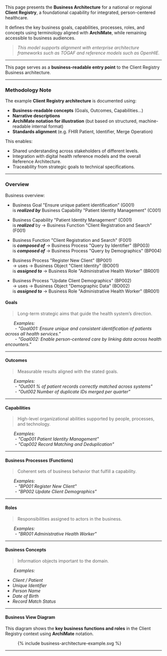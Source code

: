 
This page presents the **Business Architecture** for a national or regional **Client Registry**, a foundational capability for integrated, person-centered healthcare.

It defines the key business goals, capabilities, processes, roles, and concepts using terminology aligned with **ArchiMate**, while remaining accessible to business audiences.

> _This model supports alignment with enterprise architecture frameworks such as TOGAF and reference models such as OpenHIE._

---

This page serves as a **business-readable entry point** to the Client Registry Business architecture.

---

### Methodology Note

The example **Client Registry architecture** is documented using:
- **Business-readable concepts** (Goals, Outcomes, Capabilities…)
- **Narrative descriptions**
- **ArchiMate notation for illustration** (but based on structured, machine-readable internal format)
- **Standards alignment** (e.g. FHIR Patient, Identifier, Merge Operation)

This enables:
- Shared understanding across stakeholders of different levels.
- Integration with digital health reference models and the overall Reference Architecture.
- Traceability from strategic goals to technical specifications.

---

### Overview

Business overview: 
<!-- * Business Principle "Accessibility for Stakeholders" (PR001)
→ influences → Business Goal "Ensure unique patient identification" (G001) -->

* Business Goal "Ensure unique patient identification" (G001)  
is _**realized by**_ Business Capability "Patient Identity Management" (C001)

* Business Capability "Patient Identity Management" (C001)  
is _**realized**_ by → Business Function "Client Registration and Search" (F001)

* Business Function "Client Registration and Search" (F001)  
is _**composed of**_ → Business Process "Query by Identifier" (BP003)  
is _**composed of**_ → Business Process "Query by Demographics" (BP004)

* Business Process "Register New Client" (BP001)  
→ uses → Business Object "Client Identity" (BO001)  
is _**assigned to**_ → Business Role "Administrative Health Worker" (BR001)

* Business Process "Update Client Demographics" (BP002)  
→ uses → Business Object "Demographic Data" (BO002)  
is _**assigned to**_ → Business Role "Administrative Health Worker" (BR001)

<!-- * Business Process "Match Records" (BP003)  
→ uses → Business Object "Record Match" (BO003)  
is _**assigned to**_ → Business Role "Data Steward" (BR002)

* Business Process "Merge Records" (BP004)  
→ uses → Business Object "Merge Log" (BO004)  
is _**assigned to**_ → Business Role "Data Steward" (BR002) -->



#### Goals

> Long-term strategic aims that guide the health system’s direction.

&nbsp;&nbsp;&nbsp;&nbsp;&nbsp;&nbsp;&nbsp;_Examples:_  
&nbsp;&nbsp;&nbsp;&nbsp;&nbsp;&nbsp;&nbsp;&nbsp;- _"Goal001: Ensure unique and consistent identification of patients across all health services."_  
&nbsp;&nbsp;&nbsp;&nbsp;&nbsp;&nbsp;&nbsp;&nbsp;- _"Goal002: Enable person-centered care by linking data across health encounters."_  

---

#### Outcomes

> Measurable results aligned with the stated goals.

&nbsp;&nbsp;&nbsp;&nbsp;&nbsp;&nbsp;&nbsp;_Examples:_  
&nbsp;&nbsp;&nbsp;&nbsp;&nbsp;&nbsp;&nbsp;&nbsp;- _"Out001 % of patient records correctly matched across systems"_  
&nbsp;&nbsp;&nbsp;&nbsp;&nbsp;&nbsp;&nbsp;&nbsp;- _"Out002 Number of duplicate IDs merged per quarter"_  

---

#### Capabilities

> High-level organizational abilities supported by people, processes, and technology.

&nbsp;&nbsp;&nbsp;&nbsp;&nbsp;&nbsp;&nbsp;_Examples:_  
&nbsp;&nbsp;&nbsp;&nbsp;&nbsp;&nbsp;&nbsp;&nbsp;- _"Cap001 Patient Identity Management"_  
&nbsp;&nbsp;&nbsp;&nbsp;&nbsp;&nbsp;&nbsp;&nbsp;- _"Cap002 Record Matching and Deduplication"_  

---

#### Business Processes (Functions)

> Coherent sets of business behavior that fulfill a capability.

&nbsp;&nbsp;&nbsp;&nbsp;&nbsp;&nbsp;&nbsp;_Examples:_  
&nbsp;&nbsp;&nbsp;&nbsp;&nbsp;&nbsp;&nbsp;&nbsp;- _"BP001 Register New Client"_  
&nbsp;&nbsp;&nbsp;&nbsp;&nbsp;&nbsp;&nbsp;&nbsp;- _"BP002 Update Client Demographics"_  
<!-- &nbsp;&nbsp;&nbsp;&nbsp;&nbsp;&nbsp;&nbsp;&nbsp;- _"BP003 Perform Record Matching"_  
&nbsp;&nbsp;&nbsp;&nbsp;&nbsp;&nbsp;&nbsp;&nbsp;- _"BP004 Merge Duplicate Records"_   -->

---

#### Roles

> Responsibilities assigned to actors in the business.

&nbsp;&nbsp;&nbsp;&nbsp;&nbsp;&nbsp;&nbsp;_Examples:_  
&nbsp;&nbsp;&nbsp;&nbsp;&nbsp;&nbsp;&nbsp;&nbsp;- _"BR001 Administrative Health Worker"_  
<!-- &nbsp;&nbsp;&nbsp;&nbsp;&nbsp;&nbsp;&nbsp;&nbsp;- _"BP002 Client Registry Data Steward"_   -->

---

#### Business Concepts

> Information objects important to the domain.

&nbsp;&nbsp;&nbsp;&nbsp;&nbsp;&nbsp;&nbsp;_Examples:_  
- _Client / Patient_  
- _Unique Identifier_  
- _Person Name_  
- _Date of Birth_  
- _Record Match Status_  
<!-- - _Merge Audit Trail_   -->

---

#### Business View Diagram

This diagram shows the **key business functions and roles** in the Client Registry context using **ArchiMate** notation.

<figure>
  {% include business-architecture-example.svg %}
</figure>

---
